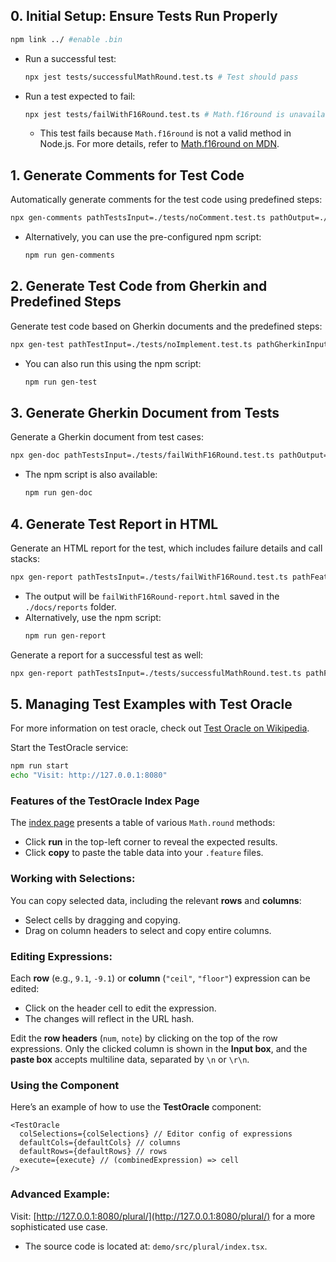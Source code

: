 ## 0. Initial Setup: Ensure Tests Run Properly
```bash
npm link ../ #enable .bin
```

* Run a successful test:
  ```bash
  npx jest tests/successfulMathRound.test.ts # Test should pass
  ```
* Run a test expected to fail:
  ```bash
  npx jest tests/failWithF16Round.test.ts # Math.f16round is unavailable in Node.js
  ```
  - This test fails because `Math.f16round` is not a valid method in Node.js. For more details, refer to [Math.f16round on MDN](https://developer.mozilla.org/en-US/docs/Web/JavaScript/Reference/Global_Objects/Math/f16round).

## 1. Generate Comments for Test Code
Automatically generate comments for the test code using predefined steps:
  ```bash
  npx gen-comments pathTestsInput=./tests/noComment.test.ts pathOutput=./generatedComments.test.ts
  ```
  - Alternatively, you can use the pre-configured npm script:
    ```bash
    npm run gen-comments
    ```

## 2. Generate Test Code from Gherkin and Predefined Steps
Generate test code based on Gherkin documents and the predefined steps:
  ```bash
  npx gen-test pathTestInput=./tests/noImplement.test.ts pathGherkinInput=./docs/features/successfulMathRound.feature pathOutput=./generatedTest.test.ts
  ```
  - You can also run this using the npm script:
    ```bash
    npm run gen-test
    ```

## 3. Generate Gherkin Document from Tests
Generate a Gherkin document from test cases:
  ```bash
  npx gen-doc pathTestsInput=./tests/failWithF16Round.test.ts pathOutput=./docs/features/generatedFeature.feature
  ```
  - The npm script is also available:
    ```bash
    npm run gen-doc
    ```

## 4. Generate Test Report in HTML
Generate an HTML report for the test, which includes failure details and call stacks:
  ```bash
  npx gen-report pathTestsInput=./tests/failWithF16Round.test.ts pathFeatureInput=./docs/features/failWithF16Round.feature
  ```
  - The output will be `failWithF16Round-report.html` saved in the `./docs/reports` folder.
  - Alternatively, use the npm script:
    ```bash
    npm run gen-report
    ```

Generate a report for a successful test as well:
  ```bash
  npx gen-report pathTestsInput=./tests/successfulMathRound.test.ts pathFeatureInput=./docs/features/successfulMathRound.feature
  ```

## 5. Managing Test Examples with Test Oracle
For more information on test oracle, check out [Test Oracle on Wikipedia](https://en.wikipedia.org/wiki/Test_oracle).

Start the TestOracle service:
  ```bash
  npm run start
  echo "Visit: http://127.0.0.1:8080"
  ```

### Features of the TestOracle Index Page
The [index page](http://127.0.0.1:8080) presents a table of various `Math.round` methods:
  - Click **run** in the top-left corner to reveal the expected results.
  - Click **copy** to paste the table data into your `.feature` files.

### Working with Selections:
You can copy selected data, including the relevant **rows** and **columns**:
  - Select cells by dragging and copying.
  - Drag on column headers to select and copy entire columns.

### Editing Expressions:
Each **row** (e.g., `9.1`, `-9.1`) or **column** (`"ceil"`, `"floor"`) expression can be edited:
  - Click on the header cell to edit the expression.
  - The changes will reflect in the URL hash.

Edit the **row headers** (`num`, `note`) by clicking on the top of the row expressions. Only the clicked column is shown in the **Input box**, and the **paste box** accepts multiline data, separated by `\n` or `\r\n`.

### Using the Component
Here’s an example of how to use the **TestOracle** component:

```tsx
<TestOracle 
  colSelections={colSelections} // Editor config of expressions
  defaultCols={defaultCols} // columns
  defaultRows={defaultRows} // rows
  execute={execute} // (combinedExpression) => cell
/>
```

### Advanced Example:
Visit: [http://127.0.0.1:8080/plural/](http://127.0.0.1:8080/plural/) for a more sophisticated use case.
- The source code is located at: `demo/src/plural/index.tsx`.
